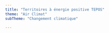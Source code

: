 ```yaml
---
title: "Territoires à énergie positive TEPOS"
theme: "Air Climat"
subTheme: "Changement climatique"

---
```

